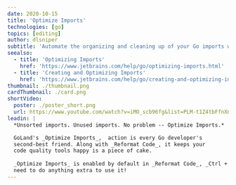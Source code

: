 ```yaml
---
date: 2020-10-15
title: 'Optimize Imports'
technologies: [go]
topics: [editing]
author: dlsniper
subtitle: 'Automate the organizing and cleaning up of your Go imports with Optimize Imports.'
seealso:
  - title: 'Optimizing Imports'
    href: 'https://www.jetbrains.com/help/go/optimizing-imports.html'
  - title: 'Creating and Optimizing Imports'
    href: 'https://www.jetbrains.com/help/go/creating-and-optimizing-imports.html'
thumbnail: ./thumbnail.png
cardThumbnail: ./card.png
shortVideo:
  poster: ./poster_short.png
  url: https://www.youtube.com/watch?v=iMO_scb96fg&list=PLM-t1Z4tbFfnXnghmtk6WVz10_pivOw25&index=16&t=0s
leadin: |
  *Unsorted imports. Unused imports. No problem -- Optimize Imports.*

  GoLand's _Optimize Imports_,  action is every Go developer's
  second-best friend. Along with _Reformat Code_, it keeps your
  code quality tools happy is a piece of cake.
  
  _Optimize Imports_ is enabled by default in _Reformat Code_, _Ctrl + Alt + L on Windows/Linux_ or _⌘ + ⌥ + L on macOS_, so you don't
  need to do anything extra to use it!
---
```

